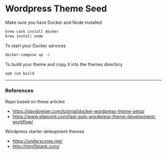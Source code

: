 # Wordpress Theme Seed

Make sure you have Docker and Node installed

```sh
brew cask install docker
brew install node
```

To start your Docker services

```sh
docker-compose up -d
```

To build your theme and copy it into the themes directory

```sh
npm run build
```

---

### References

Repo based on these articles

- https://davidyeiser.com/tutorial/docker-wordpress-theme-setup
- https://www.sitepoint.com/fast-gulp-wordpress-theme-development-workflow/

Wordpress starter deleopment themes

- https://underscores.me/
- http://html5blank.com/
